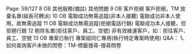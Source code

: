Page: 59/127
8 OB 其他服務(備註) 其他問題
9 OB 客戶拒絕 客戶拒絕，TM 放棄名單(組長可轉派)
10 OB 電聯成功無需追蹤(非本人接聽) 電聯成功非本人使用，故無需追蹤
11 OB 電聯成功無需追蹤(拒絕電話行銷) 電聯成功本人接聽，但拒絕行銷
12 剔除名單(拒往客戶、員工、空號) 非有效維運客戶，如：拒往客戶、員工、空號
13 OB 專案已執行 專案組同仁專用(執行特定專案時使用)
Q&A：
1、 如何查詢客戶未做的問卷：TM-標籤搜尋-搜尋問卷